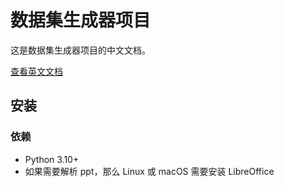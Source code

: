 # 数据集生成器项目

这是数据集生成器项目的中文文档。

[查看英文文档](README.md)

## 安装

### 依赖

- Python 3.10+
- 如果需要解析 ppt，那么 Linux 或 macOS 需要安装 LibreOffice